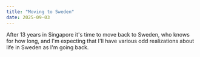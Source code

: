 ```yaml
---
title: "Moving to Sweden"
date: 2025-09-03
---
```


After 13 years in Singapore it's time to move back to Sweden, who knows for how long, and I'm expecting that I'll have various odd realizations about life in Sweden as I'm going back.
